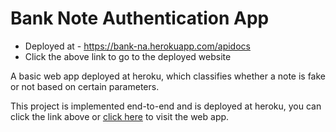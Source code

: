 # Bank Note Authentication App


- Deployed at - https://bank-na.herokuapp.com/apidocs
- Click the above link to go to the deployed website


A basic web app deployed at heroku, which classifies whether a note is fake or 
not based on certain parameters.

This project is implemented end-to-end and is deployed at heroku, you can
click the link above or [click here](https://bank-na.herokuapp.com/apidocs) to visit the web app.


